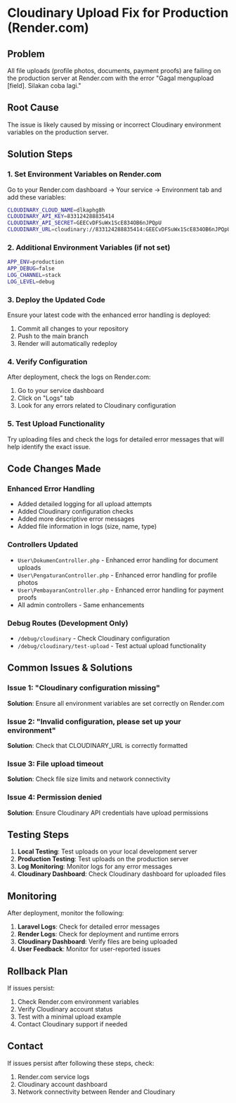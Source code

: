 # Cloudinary Upload Fix for Production (Render.com)

## Problem
All file uploads (profile photos, documents, payment proofs) are failing on the production server at Render.com with the error "Gagal mengupload [field]. Silakan coba lagi."

## Root Cause
The issue is likely caused by missing or incorrect Cloudinary environment variables on the production server.

## Solution Steps

### 1. Set Environment Variables on Render.com

Go to your Render.com dashboard → Your service → Environment tab and add these variables:

```bash
CLOUDINARY_CLOUD_NAME=dlkaphg8h
CLOUDINARY_API_KEY=833124288835414
CLOUDINARY_API_SECRET=GEECvDFSuWx1ScE834OB6nJPQpU
CLOUDINARY_URL=cloudinary://833124288835414:GEECvDFSuWx1ScE834OB6nJPQpU@dlkaphg8h
```

### 2. Additional Environment Variables (if not set)
```bash
APP_ENV=production
APP_DEBUG=false
LOG_CHANNEL=stack
LOG_LEVEL=debug
```

### 3. Deploy the Updated Code

Ensure your latest code with the enhanced error handling is deployed:

1. Commit all changes to your repository
2. Push to the main branch
3. Render will automatically redeploy

### 4. Verify Configuration

After deployment, check the logs on Render.com:

1. Go to your service dashboard
2. Click on "Logs" tab
3. Look for any errors related to Cloudinary configuration

### 5. Test Upload Functionality

Try uploading files and check the logs for detailed error messages that will help identify the exact issue.

## Code Changes Made

### Enhanced Error Handling
- Added detailed logging for all upload attempts
- Added Cloudinary configuration checks
- Added more descriptive error messages
- Added file information in logs (size, name, type)

### Controllers Updated
- `User\DokumenController.php` - Enhanced error handling for document uploads
- `User\PengaturanController.php` - Enhanced error handling for profile photos
- `User\PembayaranController.php` - Enhanced error handling for payment proofs
- All admin controllers - Same enhancements

### Debug Routes (Development Only)
- `/debug/cloudinary` - Check Cloudinary configuration
- `/debug/cloudinary/test-upload` - Test actual upload functionality

## Common Issues & Solutions

### Issue 1: "Cloudinary configuration missing"
**Solution**: Ensure all environment variables are set correctly on Render.com

### Issue 2: "Invalid configuration, please set up your environment"
**Solution**: Check that CLOUDINARY_URL is correctly formatted

### Issue 3: File upload timeout
**Solution**: Check file size limits and network connectivity

### Issue 4: Permission denied
**Solution**: Ensure Cloudinary API credentials have upload permissions

## Testing Steps

1. **Local Testing**: Test uploads on your local development server
2. **Production Testing**: Test uploads on the production server
3. **Log Monitoring**: Monitor logs for any error messages
4. **Cloudinary Dashboard**: Check Cloudinary dashboard for uploaded files

## Monitoring

After deployment, monitor the following:

1. **Laravel Logs**: Check for detailed error messages
2. **Render Logs**: Check for deployment and runtime errors
3. **Cloudinary Dashboard**: Verify files are being uploaded
4. **User Feedback**: Monitor for user-reported issues

## Rollback Plan

If issues persist:

1. Check Render.com environment variables
2. Verify Cloudinary account status
3. Test with a minimal upload example
4. Contact Cloudinary support if needed

## Contact

If issues persist after following these steps, check:
1. Render.com service logs
2. Cloudinary account dashboard
3. Network connectivity between Render and Cloudinary
